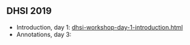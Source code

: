 
## DHSI 2019

- Introduction, day 1: [dhsi-workshop-day-1-introduction.html](./dhsi-workshop-day-1-introduction.html)
- Annotations, day 3: []()
